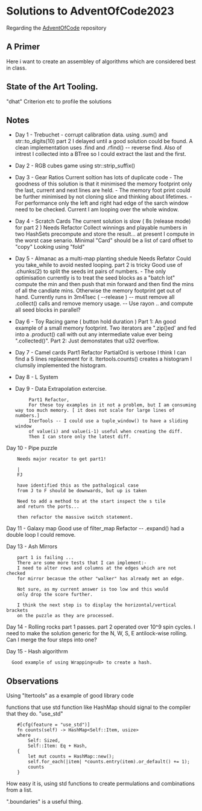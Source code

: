 # Solutions to AdventOfCode2023

Regarding the [AdventOfCode](https://adventofcode.com/) repository

## A Primer

Here i want to create an assembley of algorithms which are considered best in class.

##  State of the Art Tooling.

"dhat" Criterion etc to profile the solutions

## Notes

- Day  1 - Trebuchet - corrupt calibration data.
          using .sum() and str::to_digits(10)
           part 2
           I delayed until a good solution could be found.
           A clean implementation uses .find and .rfind() -- reverse find.
           Also of intrest I collected into a BTree so I could extract the
           last and the first.

- Day  2 - RGB cubes game
            using str::strip_suffix()

- Day  3 - Gear Ratios
            Current soltion has lots of duplicate code
            - The goodness of this solution is that it minimised the memory footprint
              only the last, current and next lines are held.
            - The memory foot print could be further minimised by not cloning slice and
              thinking about lifetimes.
            - For performance only the left and right had edge of the sarch window need to
              be checked. Current I am looping over the whole window.

- Day  4 - Scratch Cards
          The current solution is slow ( 8s (release mode) for part 2 )
           Needs Refactor
                Collect winnings and playable numbers in two HashSets
                precompute and store the result... at present I compute in the worst case senario.
                Minimal "Card" should be a list of card offset to "copy"
                Looking using "fold"

- Day  5 - Almanac as a multi-map planting shedule
              Needs Refator
              Could you take_while to avoid nested looping.
              part 2 is tricky
              Good use of .chunks(2) to split the seeds int pairs of numbers.
              - The only optimisation currently is to treat the seed blocks
              as a "batch lot" compute the min and then push that min forward and then find
              the mins of all the candiate mins. Otherwise the memory footprint get out of hand.
              Currently runs in 3m41sec ( --release )
               -- must remove all .collect() calls and remove memory usage.
               -- Use rayon .. and compute all seed blocks in parallel?

- Day  6 - Toy Racing game ( button hold duration )
            Part 1: An good example of a small memory footprint.
            Two iterators are ".zip()ed' and fed into a .product() call with out any
            intermediate value ever being ".collected()".
            Part 2: Just demonstates that u32 overflow.

- Day  7 - Camel cards
          Part1 Refactor PartialOrd is verbose
           I think I can find a 5 lines replacement for it.
           Itertools.counts() creates a histogram I clumsily implemented
           the histogram.

- Day  8 - L System

- Day  9 - Data Extrapolation extercise.

           Part1 Refactor,
           For these toy examples in it not a problem, but I am consuming way too much memory. [ it does not scale for large lines of numbers.]
           IterTools -- I could use a tuple_window() to have a sliding window
           of value(i) and value(i-1) useful when creating the diff.
           Then I can store only the latest diff.

Day 10 - Pipe puzzle

        Needs major recator to get part1!

        |
        FJ

        have identified this as the pathalogical case
        from J to F should be downwards, but up is taken

        Need to add a method to at the start inspect the s tile
        and return the ports...

        then refactor the massive switch statement.

Day 11 - Galaxy map
        Good use of filter_map
         Refactor -- .expand() had a double loop I could remove.

Day 13 - Ash Mirrors

        part 1 is failing ...
        There are some more tests that I can implement:-
        I need to alter rows and columns at the edges which are not checked
        for mirror becasue the other "walker" has already met an edge.

        Not sure, as my current answer is too low and this would
        only drop the score further.

        I think the next step is to display the horizontal/vertical brackets
        on the puzzle as they are processed.

Day 14 - Rolling rocks
      part 1 passes.
      part 2 operated over 10^9 spin cycles.
      I need to make the solution generic for the N, W, S, E
      antilock-wise rolling.
      Can I merge the four steps into one?

Day 15 - Hash algorithrm

      Good example of using Wrapping<u8> to create a hash.
## Observations

Using "Itertools" as a example of good library code

functions that use std function like HashMap should signal to the compiler that they do. "use_std"

```rustlang
    #[cfg(feature = "use_std")]
    fn counts(self) -> HashMap<Self::Item, usize>
    where
        Self: Sized,
        Self::Item: Eq + Hash,
    {
        let mut counts = HashMap::new();
        self.for_each(|item| *counts.entry(item).or_default() += 1);
        counts
    }
```

How easy it is, using std functions to create permulations and combinations from a list.

".boundaries" is a useful thing.
